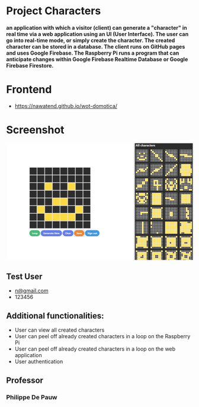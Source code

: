 # Project Characters

####  an application with which a visitor (client) can generate a "character" in real time via a web application using an UI (User Interface). The user can go into real-time mode, or simply create the character. The created character can be stored in a database. The client runs on GitHub pages and uses Google Firebase. The Raspberry Pi runs a program that can anticipate changes within Google Firebase Realtime Database or Google Firebase Firestore.

# Frontend
* https://nawatend.github.io/wot-domotica/

# Screenshot
![ScreenSHot Project](assets/Character&#32;Generator&#32;-&#32;Google&#32;Chrome.jpg)

## Test User
* n@gmail.com
* 123456



## Additional functionalities:

* User can view all created characters
* User can peel off already created characters in a loop on the Raspberry Pi
* User can peel off already created characters in a loop on the web application
* User authentication



## Professor 
### Philippe De Pauw